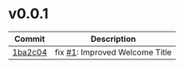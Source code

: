 # v0.0.1
| Commit | Description |
| -- | -- |
| [1ba2c04](https://github.com/liemwellys/projectManagementDemo/commit/1ba2c04de967bc168606b6176385c804ed7938a3) | fix [#1](https://github.com/liemwellys/projectManagementDemo/issues/1): Improved Welcome Title |

